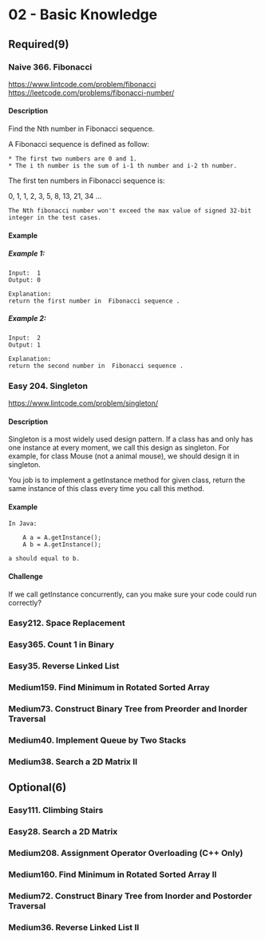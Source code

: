 # 02 - Basic Knowledge

## Required(9)

### Naive 366. Fibonacci
https://www.lintcode.com/problem/fibonacci
https://leetcode.com/problems/fibonacci-number/

#### Description

Find the Nth number in Fibonacci sequence.

A Fibonacci sequence is defined as follow:

    * The first two numbers are 0 and 1.
    * The i th number is the sum of i-1 th number and i-2 th number.
The first ten numbers in Fibonacci sequence is:

0, 1, 1, 2, 3, 5, 8, 13, 21, 34 ...

    The Nth fibonacci number won't exceed the max value of signed 32-bit integer in the test cases.

#### Example
##### Example 1:
  	Input:  1
  	Output: 0

  	Explanation:
  	return the first number in  Fibonacci sequence .

##### Example 2:
  	Input:  2
  	Output: 1

  	Explanation:
  	return the second number in  Fibonacci sequence .


### Easy  204. Singleton
https://www.lintcode.com/problem/singleton/

#### Description

Singleton is a most widely used design pattern. If a class has and only has one instance at every moment, we call this design as singleton. For example, for class Mouse (not a animal mouse), we should design it in singleton.

You job is to implement a getInstance method for given class, return the same instance of this class every time you call this method.

#### Example

    In Java:

    	A a = A.getInstance();
    	A b = A.getInstance();

    a should equal to b.

#### Challenge
If we call getInstance concurrently, can you make sure your code could run correctly?


### Easy212. Space Replacement
### Easy365. Count 1 in Binary
### Easy35. Reverse Linked List
### Medium159. Find Minimum in Rotated Sorted Array
### Medium73. Construct Binary Tree from Preorder and Inorder Traversal
### Medium40. Implement Queue by Two Stacks
### Medium38. Search a 2D Matrix II

## Optional(6)

### Easy111. Climbing Stairs
### Easy28. Search a 2D Matrix
### Medium208. Assignment Operator Overloading (C++ Only)
### Medium160. Find Minimum in Rotated Sorted Array II
### Medium72. Construct Binary Tree from Inorder and Postorder Traversal
### Medium36. Reverse Linked List II
